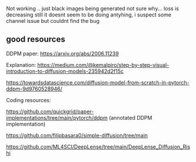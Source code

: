 Not working .. just black images being generated not sure why...
loss is decreasing still it doesnt seem to be doing antyhing, i suspect some channel issue but couldnt find the bug



## good resources

DDPM paper: https://arxiv.org/abs/2006.11239

Explanation: https://medium.com/@kemalpiro/step-by-step-visual-introduction-to-diffusion-models-235942d2f15c

https://towardsdatascience.com/diffusion-model-from-scratch-in-pytorch-ddpm-9d9760528946/

Coding resources:

https://github.com/quickgrid/paper-implementations/tree/main/pytorch/ddpm (annotated DDPM implementation)

https://github.com/filipbasara0/simple-diffusion/tree/main

https://github.com/ML4SCI/DeepLense/tree/main/DeepLense_Diffusion_Rishi

